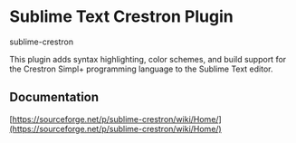 # Sublime Text Crestron Plugin

sublime-crestron

This plugin adds syntax highlighting, color schemes, and build support for the Crestron Simpl+ programming language to the Sublime Text editor.


## Documentation

[https://sourceforge.net/p/sublime-crestron/wiki/Home/](https://sourceforge.net/p/sublime-crestron/wiki/Home/)
